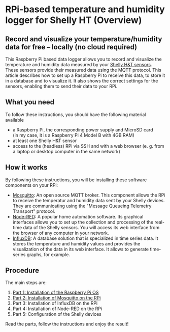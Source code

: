 # RPi-based temperature and humidity logger for Shelly HT (Overview)

## Record and visualize your temperature/humidity data for free &ndash; locally (no cloud required)
This Raspberry Pi based data logger allows you to record and visualize the temperature and humidity data measured by your [Shelly H&T sensors](https://www.shelly.com/de/products/shelly-h-t-gen3-matte-white). These sensors provide their measured data using the MQTT protocol. This article describes how to set up a Raspberry Pi to receive this data, to store it in a database and to visualize it. It also shows the correct settings for the sensors, enabling them to send their data to your RPi.

## What you need
To follow these instructions, you should have the following material available
- a Raspberry Pi, the corresponding power supply and MicroSD card<br>(in my case, it is a Raspberry Pi 4 Model B with 4GB RAM)
- at least one Shelly H&T sensor
- access to the (headless) RPi via SSH and with a web browser (e. g. from a laptop or desktop computer in the same network)

## How it works
By following these instructions, you will be installing these software components on your RPi:
- [Mosquitto](https://mosquitto.org/): An open source MQTT broker. This component allows the RPi to receive the temperatur and humidity data sent by your Shelly devices. They are communicating using the "Message Queueing Telemetry Transport" protocol.
- [Node-RED](https://nodered.org/): A popular home automation software. Its graphical interfaces allows you to set up the collection and processing of the real-time data of the Shelly sensors. You will access its web interface from the browser of any computer in your network.
- [InfluxDB](https://www.influxdata.com/products/influxdb/): A database solution that is specialized in time series data. It stores the temperature and humidity values and provides the visualization of the data in its web interface. It allows to generate time-series graphs, for example.


## Procedure
The main steps are:
1. [Part 1: Installation of the Raspberry Pi OS](https://funengineering.github.io/2025/02/18/01-RPi-based_temperature_and_humidity_logger_for_Shelly_HT.html)
2. [Part 2: Installation of Mosquitto on the RPi](/2025/02/18/02-RPi-based_temperature_and_humidity_logger_for_Shelly_HT.html)
3. Part 3: Installation of InfluxDB on the RPi
4. Part 4: Installation of Node-RED on the RPi
5. Part 5: Configuration of the Shelly devices

Read the parts, follow the instructions and enjoy the result!
